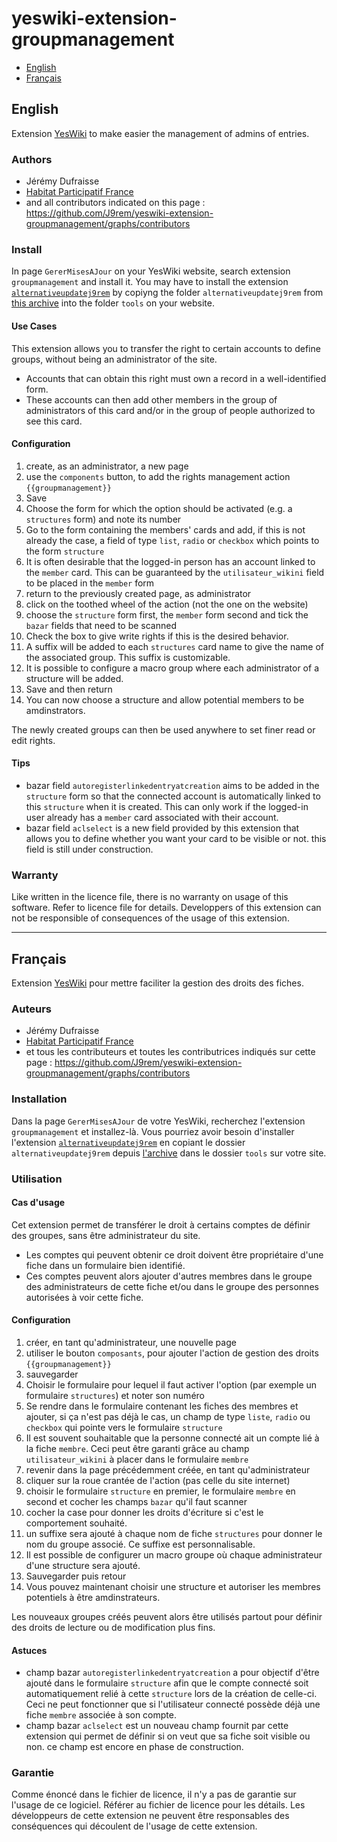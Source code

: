 # yeswiki-extension-groupmanagement

 - [English](#english)
 - [Français](#français)

## English

Extension [YesWiki](https://yeswiki.net/) to make easier the management of admins of entries.

### Authors

 - Jérémy Dufraisse
 - [Habitat Participatif France](https://www.habitatparticipatif-france.fr/)
 - and all contributors indicated on this page : <https://github.com/J9rem/yeswiki-extension-groupmanagement/graphs/contributors>

### Install

In page `GererMisesAJour` on your YesWiki website, search extension `groupmanagement` and install it.
You may have to install the extension [`alternativeupdatej9rem`](https://github.com/J9rem/yeswiki-extension-alternativeupdatej9rem) by copiyng the folder `alternativeupdatej9rem` from [this archive](https://repository.oui-wiki.pro/doryphore/extension-alternativeupdatej9rem-latest.zip) into the folder `tools` on your website.

#### Use Cases

This extension allows you to transfer the right to certain accounts to define groups, without being an administrator of the site.

 - Accounts that can obtain this right must own a record in a well-identified form. 
 - These accounts can then add other members in the group of administrators of this card and/or in the group of people authorized to see this card.

#### Configuration

 1. create, as an administrator, a new page
 2. use the `components` button, to add the rights management action `{{groupmanagement}}`
 3. Save
 4. Choose the form for which the option should be activated (e.g. a `structures` form) and note its number
 5. Go to the form containing the members' cards and add, if this is not already the case, a field of type `list`, `radio` or `checkbox` which points to the form `structure`
 6. It is often desirable that the logged-in person has an account linked to the `member` card. This can be guaranteed by the `utilisateur_wikini` field to be placed in the `member` form
 7. return to the previously created page, as administrator
 8. click on the toothed wheel of the action (not the one on the website)
 9. choose the `structure` form first, the `member` form second and tick the `bazar` fields that need to be scanned
 10. Check the box to give write rights if this is the desired behavior.
 11. A suffix will be added to each `structures` card name to give the name of the associated group. This suffix is customizable.
 12. It is possible to configure a macro group where each administrator of a structure will be added.
 13. Save and then return
 14. You can now choose a structure and allow potential members to be amdinstrators.

The newly created groups can then be used anywhere to set finer read or edit rights.

#### Tips

 - bazar field `autoregisterlinkedentryatcreation` aims to be added in the `structure` form so that the connected account is automatically linked to this `structure` when it is created. This can only work if the logged-in user already has a `member` card associated with their account.
 - bazar field `aclselect` is a new field provided by this extension that allows you to define whether you want your card to be visible or not. this field is still under construction.

### Warranty

Like written in the licence file, there is no warranty on usage of this software. Refer to licence file for details.
Developpers of this extension can not be responsible of consequences of the usage of this extension.

----

## Français

Extension [YesWiki](https://yeswiki.net/) pour mettre faciliter la gestion des droits des fiches.

### Auteurs

 - Jérémy Dufraisse
 - [Habitat Participatif France](https://www.habitatparticipatif-france.fr/)
 - et tous les contributeurs et toutes les contributrices indiqués sur cette page : <https://github.com/J9rem/yeswiki-extension-groupmanagement/graphs/contributors>

### Installation

Dans la page `GererMisesAJour` de votre YesWiki, recherchez l'extension `groupmanagement` et installez-là.
Vous pourriez avoir besoin d'installer l'extension [`alternativeupdatej9rem`](https://github.com/J9rem/yeswiki-extension-alternativeupdatej9rem) en copiant le dossier `alternativeupdatej9rem` depuis [l'archive](https://repository.oui-wiki.pro/doryphore/extension-alternativeupdatej9rem-latest.zip) dans le dossier `tools` sur votre site.

### Utilisation

#### Cas d'usage

Cet extension permet de transférer le droit à certains comptes de définir des groupes, sans être administrateur du site.

 - Les comptes qui peuvent obtenir ce droit doivent être propriétaire d'une fiche dans un formulaire bien identifié.
 - Ces comptes peuvent alors ajouter d'autres membres dans le groupe des administrateurs de cette fiche et/ou dans le groupe des personnes autorisées à voir cette fiche.

#### Configuration

 1. créer, en tant qu'administrateur, une nouvelle page
 2. utiliser le bouton `composants`, pour ajouter l'action de gestion des droits `{{groupmanagement}}`
 3. sauvegarder
 4. Choisir le formulaire pour lequel il faut activer l'option (par exemple un formulaire `structures`) et noter son numéro
 5. Se rendre dans le formulaire contenant les fiches des membres et ajouter, si ça n'est pas déjà le cas, un champ de type `liste`, `radio` ou `checkbox` qui pointe vers le formulaire `structure`
 6. Il est souvent souhaitable que la personne connecté ait un compte lié à la fiche `membre`. Ceci peut être garanti grâce au champ `utilisateur_wikini` à placer dans le formulaire `membre`
 7. revenir dans la page précédemment créée, en tant qu'administrateur
 8. cliquer sur la roue crantée de l'action (pas celle du site internet)
 9. choisir le formulaire `structure` en premier, le formulaire `membre` en second et cocher les champs `bazar` qu'il faut scanner
 10. cocher la case pour donner les droits d'écriture si c'est le comportement souhaité.
 11. un suffixe sera ajouté à chaque nom de fiche `structures` pour donner le nom du groupe associé. Ce suffixe est personnalisable.
 12. Il est possible de configurer un macro groupe où chaque administrateur d'une structure sera ajouté.
 13. Sauvegarder puis retour
 14. Vous pouvez maintenant choisir une structure et autoriser les membres potentiels à être amdinstrateurs.

Les nouveaux groupes créés peuvent alors être utilisés partout pour définir des droits de lecture ou de modification plus fins.

#### Astuces

 - champ bazar `autoregisterlinkedentryatcreation` a pour objectif d'être ajouté dans le formulaire `structure` afin que le compte connecté soit automatiquement relié à cette `structure` lors de la création de celle-ci. Ceci ne peut fonctionner que si l'utilisateur connecté possède déjà une fiche `membre` associée à son compte.
 - champ bazar `aclselect` est un nouveau champ fournit par cette extension qui permet de définir si on veut que sa fiche soit visible ou non. ce champ est encore en phase de construction.

### Garantie

Comme énoncé dans le fichier de licence, il n'y a pas de garantie sur l'usage de ce logiciel. Référer au fichier de licence pour les détails.
Les développeurs de cette extension ne peuvent être responsables des conséquences qui découlent de l'usage de cette extension.